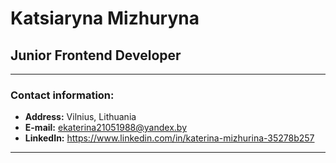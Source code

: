 # Katsiaryna Mizhuryna
## Junior Frontend Developer

---

### **Contact information**:

- **Address:** Vilnius, Lithuania<br>
- **E-mail:** ekaterina21051988@yandex.by<br>
- **LinkedIn:** https://www.linkedin.com/in/katerina-mizhurina-35278b257 <br>

---
